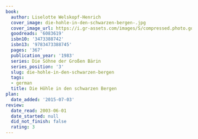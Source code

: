 ```yaml
---
book:
  author: Liselotte Welskopf-Henrich
  cover_image: die-hohle-in-den-schwarzen-bergen-.jpg
  cover_image_url: https://i.gr-assets.com/images/S/compressed.photo.goodreads.com/books/1385369045l/6083619._SX98_.jpg
  goodreads: '6083619'
  isbn10: '3473388742'
  isbn13: '9783473388745'
  pages: '367'
  publication_year: '1983'
  series: Die Söhne der Großen Bärin
  series_position: '3'
  slug: die-hohle-in-den-schwarzen-bergen
  tags:
  - german
  title: Die Höhle in den schwarzen Bergen
plan:
  date_added: '2015-07-03'
review:
  date_read: 2003-06-01
  date_started: null
  did_not_finish: false
  rating: 3
---
```

